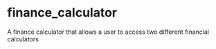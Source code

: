 # finance_calculator
A finance calculator that allows a user to access two different financial calculators
